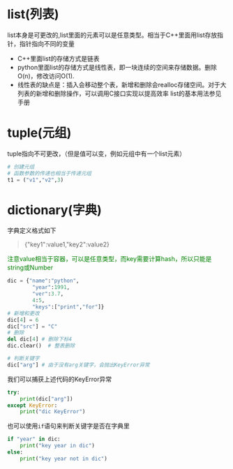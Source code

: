 # list(列表)
list本身是可更改的,list里面的元素可以是任意类型。相当于C++里面用list存放指针，指针指向不同的变量

- C++里面list的存储方式是链表
- python里面list的存储方式是线性表，即一块连续的空间来存储数据。删除O(n)，修改访问O(1).
- 线性表的缺点是：插入会移动整个表，新增和删除会realloc存储空间。对于大列表的新增和删除操作，可以调用C接口实现以提高效率
list的基本用法参见手册

# tuple(元组) 
tuple指向不可更改，（但是值可以变，例如元组中有一个list元素）
```python
# 创建元组
# 函数参数的传递也相当于传递元组
t1 = ("v1","v2",3)
```

# dictionary(字典)
字典定义格式如下
>{"key1":value1,"key2":value2}

<font color="green">注意value相当于容器，可以是任意类型，而key需要计算hash，所以只能是string或Number</font>
```python
dic = {"name":"python", 
        "year":1991,
        "ver":3.7,
        4:5, 
        "keys":["print","for"]}
# 新增和更改
dic[4] = 6
dic["src"] = "C"
# 删除
del dic[4] # 删除下标4
dic.clear()  # 整表删除

# 判断关键字
dic["arg"] # 由于没有arg关键字，会抛出KeyError异常
```

我们可以捕获上述代码的KeyError异常
```python
try:
    print(dic["arg"])
except KeyError:
    print("dic KeyError")
```

也可以使用`if`语句来判断关键字是否在字典里
```python
if "year" in dic:
    print("key year in dic")
else:
    print("key year not in dic")
```